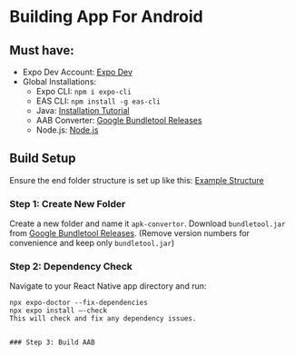# Building App For Android

## Must have:

- Expo Dev Account: [Expo Dev](https://expo.dev/)
- Global Installations:
  - Expo CLI: `npm i expo-cli`
  - EAS CLI: `npm install -g eas-cli`
  - Java: [Installation Tutorial](https://www.youtube.com/watch?v=SQykK40fFds&t=373s)
  - AAB Converter: [Google Bundletool Releases](https://github.com/google/bundletool/releases)
  - Node.js: [Node.js](https://nodejs.org/)

## Build Setup

Ensure the end folder structure is set up like this: [Example Structure](https://github.com/vindexTOS/abb-to-apk-convertor)

### Step 1: Create New Folder

Create a new folder and name it `apk-convertor`. Download `bundletool.jar` from [Google Bundletool Releases](https://github.com/google/bundletool/releases). (Remove version numbers for convenience and keep only `bundletool.jar`)

### Step 2: Dependency Check

Navigate to your React Native app directory and run:

 
```npx expo-doctor
npx expo-doctor --fix-dependencies
npx expo install –-check  
This will check and fix any dependency issues.


### Step 3: Build AAB

